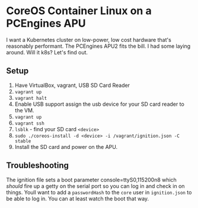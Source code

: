 # CoreOS Container Linux on a PCEngines APU

I want a Kubernetes cluster on low-power, low cost hardware that's
reasonably performant. The PCEngines APU2 fits the bill. I had some
laying around. Will it k8s? Let's find out.
 
## Setup

1. Have VirtualBox, vagrant, USB SD Card Reader
2. `vagrant up`
3. `vagrant halt`
4. Enable USB support assign the usb device for your SD card reader to the VM.
5. `vagrant up`
6. `vagrant ssh`
7. `lsblk` - find your SD card `<device>`
8. `sudo ./coreos-install -d <device> -i /vagrant/ignition.json -C stable`
10. Install the SD card and power on the APU.
 
## Troubleshooting

The ignition file sets a boot parameter console=ttyS0,115200n8 which
*should* fire up a getty on the serial port so you can log in and check
in on things. Youll want to add a `passwordHash` to the `core` user in
`ignition.json` to be able to log in. You can at least watch the boot
that way.

